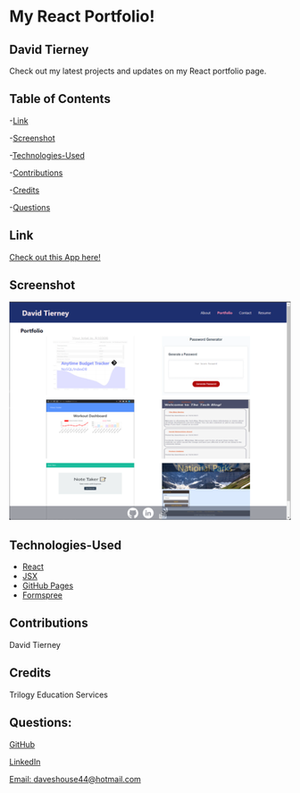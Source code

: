 # My React Portfolio!

## David Tierney

Check out my latest projects and updates on my React portfolio page.


## Table of Contents

-[Link](#link)

-[Screenshot](#screenshot)

-[Technologies-Used](#technologies-used)

-[Contributions](#contributions)

-[Credits](#credits)

-[Questions](#questions)


## Link

[Check out this App here!]()


## Screenshot

![Image of main page application](./react_portfolio/src/assets/images/screenshot.png) 


## Technologies-Used

* [React](https://reactjs.org)
* [JSX](https://reactjs.org/docs/introducing-jsx.html)
* [GitHub Pages](https://pages.github.com/)
* [Formspree](https://formspree.io/)


## Contributions

David Tierney


## Credits

Trilogy Education Services


## Questions:

[GitHub](https://github.com/daveshouse44)

[LinkedIn](https://www.linkedin.com/in/david-tierney-652030214/)

[Email: daveshouse44@hotmail.com](mailto:daveshouse44@hotmail.com)